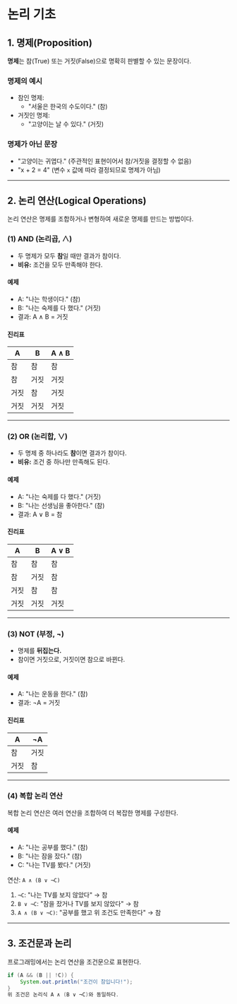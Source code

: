 # 논리 기초

## 1. 명제(Proposition)
**명제**는 참(True) 또는 거짓(False)으로 명확히 판별할 수 있는 문장이다.

### 명제의 예시
- 참인 명제:  
  - "서울은 한국의 수도이다." (참)  
- 거짓인 명제:  
  - "고양이는 날 수 있다." (거짓)

### 명제가 아닌 문장  
- "고양이는 귀엽다." (주관적인 표현이어서 참/거짓을 결정할 수 없음)  
- "x + 2 = 4" (변수 `x` 값에 따라 결정되므로 명제가 아님)

---

## 2. 논리 연산(Logical Operations)
논리 연산은 명제를 조합하거나 변형하여 새로운 명제를 만드는 방법이다.

### (1) AND (논리곱, ∧)
- 두 명제가 모두 **참**일 때만 결과가 참이다.  
- **비유:** 조건을 모두 만족해야 한다.

#### 예제
- A: "나는 학생이다." (참)  
- B: "나는 숙제를 다 했다." (거짓)  
- 결과: A ∧ B = 거짓  

#### 진리표
| A   | B   | A ∧ B |
|-----|-----|-------|
| 참  | 참  | 참    |
| 참  | 거짓| 거짓  |
| 거짓| 참  | 거짓  |
| 거짓| 거짓| 거짓  |

---

### (2) OR (논리합, ∨)
- 두 명제 중 하나라도 **참**이면 결과가 참이다.  
- **비유:** 조건 중 하나만 만족해도 된다.

#### 예제
- A: "나는 숙제를 다 했다." (거짓)  
- B: "나는 선생님을 좋아한다." (참)  
- 결과: A ∨ B = 참  

#### 진리표
| A   | B   | A ∨ B |
|-----|-----|-------|
| 참  | 참  | 참    |
| 참  | 거짓| 참    |
| 거짓| 참  | 참    |
| 거짓| 거짓| 거짓  |

---

### (3) NOT (부정, ¬)
- 명제를 **뒤집는다.**  
- 참이면 거짓으로, 거짓이면 참으로 바뀐다.

#### 예제
- A: "나는 운동을 한다." (참)  
- 결과: ¬A = 거짓  

#### 진리표
| A   | ¬A  |
|-----|-----|
| 참  | 거짓|
| 거짓| 참  |

---

### (4) 복합 논리 연산
복합 논리 연산은 여러 연산을 조합하여 더 복잡한 명제를 구성한다.

#### 예제
- A: "나는 공부를 했다." (참)  
- B: "나는 잠을 잤다." (참)  
- C: "나는 TV를 봤다." (거짓)  

연산: `A ∧ (B ∨ ¬C)`  
1. `¬C`: "나는 TV를 보지 않았다" → 참  
2. `B ∨ ¬C`: "잠을 잤거나 TV를 보지 않았다" → 참  
3. `A ∧ (B ∨ ¬C)`: "공부를 했고 위 조건도 만족한다" → 참  

---

## 3. 조건문과 논리
프로그래밍에서는 논리 연산을 조건문으로 표현한다.

```java
if (A && (B || !C)) {
    System.out.println("조건이 참입니다!");
}
위 조건은 논리식 A ∧ (B ∨ ¬C)와 동일하다.
